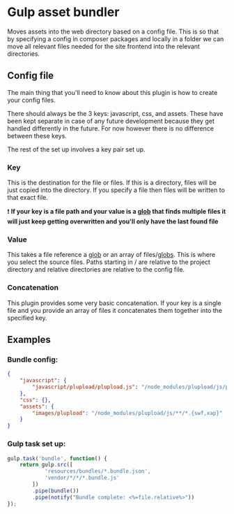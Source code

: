 # Gulp asset bundler

Moves assets into the web directory based on a config file. This is so that by specifying a config in composer packages and locally in a folder we can move all relevant files needed for the site frontend into the relevant directories.

## Config file

The main thing that you'll need to know about this plugin is how to create your config files.

There should always be the 3 keys: javascript, css, and assets. These have been kept separate in case of any future development because they get handled differently in the future. For now however there is no difference between these keys.

The rest of the set up involves a key pair set up.

### Key

This is the destination for the file or files. If this is a directory, files will be just copied into the directory. If you specify a file then files will be written to that exact file.

:exclamation: __If your key is a file path and your value is a [glob](https://en.wikipedia.org/wiki/Glob_(programming)) that finds multiple files it will just keep getting overwritten and you'll only have the last found file__


### Value

This takes a file reference a [glob](https://en.wikipedia.org/wiki/Glob_(programming)) or an array of files/[globs](https://en.wikipedia.org/wiki/Glob_(programming)). This is where you select the source files. Paths starting in / are relative to the project directory and relative directories are relative to the config file.

### Concatenation

This plugin provides some very basic concatenation. If your key is a single file and you provide an array of files it concatenates them together into the specified key.

## Examples

### Bundle config:

```json
{
    "javascript": {
        "javascript/plupload/plupload.js": "/node_modules/plupload/js/plupload.full.min.js"
    },
    "css": {},
    "assets": {
        "images/plupload": "/node_modules/plupload/js/**/*.{swf,xap}"
    }
}
```

### Gulp task set up:

```javascript
gulp.task('bundle', function() {
    return gulp.src([
            'resources/bundles/*.bundle.json',
            'vendor/*/*/*.bundle.js'
        ])
        .pipe(bundle())
        .pipe(notify("Bundle complete: <%=file.relative%>"))
});
```
